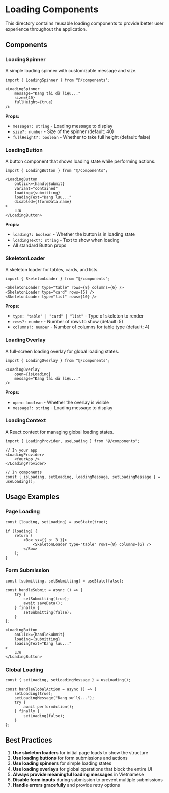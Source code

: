 # Loading Components

This directory contains reusable loading components to provide better user experience throughout the application.

## Components

### LoadingSpinner
A simple loading spinner with customizable message and size.

```tsx
import { LoadingSpinner } from "@/components";

<LoadingSpinner 
    message="Đang tải dữ liệu..." 
    size={40} 
    fullHeight={true} 
/>
```

**Props:**
- `message?: string` - Loading message to display
- `size?: number` - Size of the spinner (default: 40)
- `fullHeight?: boolean` - Whether to take full height (default: false)

### LoadingButton
A button component that shows loading state while performing actions.

```tsx
import { LoadingButton } from "@/components";

<LoadingButton
    onClick={handleSubmit}
    variant="contained"
    loading={submitting}
    loadingText="Đang lưu..."
    disabled={!formData.name}
>
    Lưu
</LoadingButton>
```

**Props:**
- `loading?: boolean` - Whether the button is in loading state
- `loadingText?: string` - Text to show when loading
- All standard Button props

### SkeletonLoader
A skeleton loader for tables, cards, and lists.

```tsx
import { SkeletonLoader } from "@/components";

<SkeletonLoader type="table" rows={8} columns={6} />
<SkeletonLoader type="card" rows={5} />
<SkeletonLoader type="list" rows={10} />
```

**Props:**
- `type: "table" | "card" | "list"` - Type of skeleton to render
- `rows?: number` - Number of rows to show (default: 5)
- `columns?: number` - Number of columns for table type (default: 4)

### LoadingOverlay
A full-screen loading overlay for global loading states.

```tsx
import { LoadingOverlay } from "@/components";

<LoadingOverlay 
    open={isLoading} 
    message="Đang tải dữ liệu..." 
/>
```

**Props:**
- `open: boolean` - Whether the overlay is visible
- `message?: string` - Loading message to display

### LoadingContext
A React context for managing global loading states.

```tsx
import { LoadingProvider, useLoading } from "@/components";

// In your app
<LoadingProvider>
    <YourApp />
</LoadingProvider>

// In components
const { isLoading, setLoading, loadingMessage, setLoadingMessage } = useLoading();
```

## Usage Examples

### Page Loading
```tsx
const [loading, setLoading] = useState(true);

if (loading) {
    return (
        <Box sx={{ p: 3 }}>
            <SkeletonLoader type="table" rows={8} columns={6} />
        </Box>
    );
}
```

### Form Submission
```tsx
const [submitting, setSubmitting] = useState(false);

const handleSubmit = async () => {
    try {
        setSubmitting(true);
        await saveData();
    } finally {
        setSubmitting(false);
    }
};

<LoadingButton
    onClick={handleSubmit}
    loading={submitting}
    loadingText="Đang lưu..."
>
    Lưu
</LoadingButton>
```

### Global Loading
```tsx
const { setLoading, setLoadingMessage } = useLoading();

const handleGlobalAction = async () => {
    setLoading(true);
    setLoadingMessage("Đang xử lý...");
    try {
        await performAction();
    } finally {
        setLoading(false);
    }
};
```

## Best Practices

1. **Use skeleton loaders** for initial page loads to show the structure
2. **Use loading buttons** for form submissions and actions
3. **Use loading spinners** for simple loading states
4. **Use loading overlays** for global operations that block the entire UI
5. **Always provide meaningful loading messages** in Vietnamese
6. **Disable form inputs** during submission to prevent multiple submissions
7. **Handle errors gracefully** and provide retry options 
